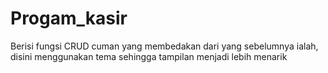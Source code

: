 # Progam_kasir
Berisi fungsi CRUD cuman yang membedakan dari yang sebelumnya ialah, disini menggunakan tema sehingga tampilan menjadi lebih menarik
